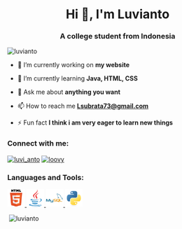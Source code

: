 <h1 align="center">Hi 👋, I'm Luvianto</h1>
<h3 align="center">A college student from Indonesia</h3>

<p align="left"> <img src="https://komarev.com/ghpvc/?username=luvianto&label=Profile%20views&color=0e75b6&style=flat" alt="luvianto" /> </p>

- 🔭 I’m currently working on **my website**

- 🌱 I’m currently learning **Java, HTML, CSS**

- 💬 Ask me about **anything you want**

- 📫 How to reach me **Lsubrata73@gmail.com**

- ⚡ Fun fact **I think i am very eager to learn new things**

<h3 align="left">Connect with me:</h3>
<p align="left">
<a href="https://instagram.com/luvi_anto" target="blank"><img align="center" src="https://raw.githubusercontent.com/rahuldkjain/github-profile-readme-generator/master/src/images/icons/Social/instagram.svg" alt="luvi_anto" height="30" width="40" /></a>
<a href="https://www.youtube.com/c/loovy" target="blank"><img align="center" src="https://raw.githubusercontent.com/rahuldkjain/github-profile-readme-generator/master/src/images/icons/Social/youtube.svg" alt="loovy" height="30" width="40" /></a>
</p>

<h3 align="left">Languages and Tools:</h3>
<p align="left"> <a href="https://www.w3.org/html/" target="_blank" rel="noreferrer"> <img src="https://raw.githubusercontent.com/devicons/devicon/master/icons/html5/html5-original-wordmark.svg" alt="html5" width="40" height="40"/> </a> <a href="https://www.java.com" target="_blank" rel="noreferrer"> <img src="https://raw.githubusercontent.com/devicons/devicon/master/icons/java/java-original.svg" alt="java" width="40" height="40"/> </a> <a href="https://www.mysql.com/" target="_blank" rel="noreferrer"> <img src="https://raw.githubusercontent.com/devicons/devicon/master/icons/mysql/mysql-original-wordmark.svg" alt="mysql" width="40" height="40"/> </a> <a href="https://www.python.org" target="_blank" rel="noreferrer"> <img src="https://raw.githubusercontent.com/devicons/devicon/master/icons/python/python-original.svg" alt="python" width="40" height="40"/> </a> </p>

<p>&nbsp;<img align="center" src="https://github-readme-stats.vercel.app/api?username=luvianto&show_icons=true&locale=en" alt="luvianto" /></p>
